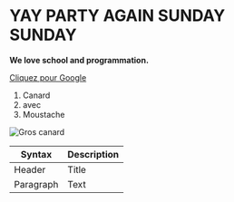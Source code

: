 # YAY PARTY AGAIN SUNDAY SUNDAY

**We love school and programmation.**

[Cliquez pour Google](https://www.google.ca)

1. Canard
2. avec
3. Moustache

![Gros canard](https://i.redd.it/es6iuprgu1wx.jpg)

| Syntax | Description |
| ----------- | ----------- |
| Header | Title |
| Paragraph | Text |
